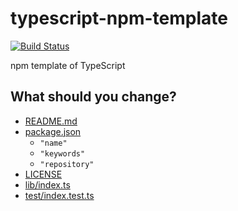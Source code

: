 # typescript-npm-template
[![Build Status](https://travis-ci.com/nwtgck/typescript-npm-template.svg?token=TuxNpqznwwyy7hyJwBVm&branch=develop)](https://travis-ci.com/nwtgck/typescript-npm-template)

npm template of TypeScript

## What should you change?

- [README.md](README.md)
- [package.json](package.json)
  - `"name"`
  - `"keywords"`
  - `"repository"`
- [LICENSE](LICENSE)
- [lib/index.ts](lib/index.ts)
- [test/index.test.ts](test/index.test.ts)
